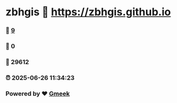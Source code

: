 # zbhgis :link: https://zbhgis.github.io 
### :page_facing_up: [9](https://zbhgis.github.io/tag.html) 
### :speech_balloon: 0 
### :hibiscus: 29612 
### :alarm_clock: 2025-06-26 11:34:23 
### Powered by :heart: [Gmeek](https://github.com/Meekdai/Gmeek)
